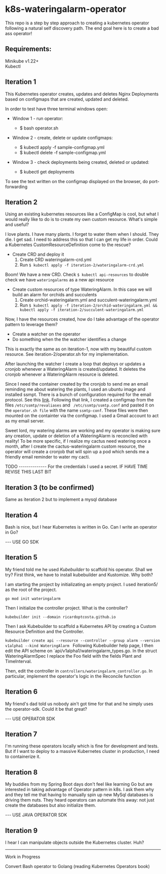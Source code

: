 # k8s-wateringalarm-operator

This repo is a step by step approach to creating a kubernetes operator following a natural self discovery path. The end goal here is to create a bad ass operator!

## Requirements:

Minikube v1.22+  
Kubectl


## Iteration 1 

This Kubernetes operator creates, updates and deletes Nginx Deployments based on configmaps that are created, updated and deleted.

In order to test have three terminal windows open:
- Window 1 - run operator:
  - $ bash operator.sh

- Window 2 - create, delete or update configmaps:
  - $ kubectl apply -f sample-configmap.yml
  - $ kubectl delete -f sample-configmap.yml

- Window 3 - check deployments being created, deleted or updated:
  - $ kubectl get deployments


To see the text written on the configmap displayed on the browser, do port-forwarding


## Iteration 2

Using an existing kubernetes resources like a ConfigMap is cool, but what I would really like to do is to create my own custom resource. What's simple and useful?

I love plants. I have many plants. I forget to water them when I should. They die. I get sad. I need to address this so that I can get my life in order. Could a Kubernetes CustomResourceDefinition come to the rescue?

- Create CRD and deploy it
  1. Create CRD wateringalarm-crd.yml
  2. Run `$ kubectl apply -f iteration-2/wateringalarm-crd.yml`

Boom! We have a new CRD. Check `$ kubectl api-resources` to double check we have `wateringalarms` as a new api resource

- Create custom resources of type WateringAlarm. In this case we will build an alarm for orchids and succulents
  1. Create orchid-wateringalarm.yml and succulent-wateringalarm.yml
  2. Run  `$ kubectl apply -f iteration-2/orchid-wateringalarm.yml && kubectl apply -f iteration-2/succulent-wateringalarm.yml`

Now, I have the resources created, how do I take advantage of the operator pattern to leverage them?
- Create a watcher on the operator
- Do something when the the watcher identifies a change

This is exactly the same as on iteration-1, now with my beautiful custom resource. See iteration-2/operator.sh for my implementation.

After launching the watcher I create a loop that deploys or updates a cronjob whenever a WateringAlarm is created/updated. It deletes the cronjob whenever a WateringAlarm resource is deleted.

Since I need the container created by the cronjob to send me an email reminding me about watering the plants, I used an ubuntu image and installed ssmpt. There is a bunch of configuration required for the email protocol. See this [link](https://www.havetheknowhow.com/Configure-the-server/Install-ssmtp.html). Following that link, I created a configmap from the files `/etc/ssmtp/revaliases` and ` /etc/ssmtp/ssmtp.conf` and pasted it on the `operator.sh file` with the name `ssmtp-conf`. These files were then mounted on the containter via the configmap. I used a Gmail account to act as my email server.

Sweet lord, my watering alarms are working and my operator is making sure any creation, update or deletion of a WateringAlarm is reconciled with reality! To be more specific, if I realize my cactus need watering once a month, after I create the cactus-wateringalarm custom resource, the operator will create a cronjob that will spin up a pod which sends me a friendly email reminder to water my cacti.


TODO -------------- For the credentials I used a secret. IF HAVE TIME REVISE THIS LAST BIT

## Iteration 3 (to be confirmed)
Same as iteration 2 but to implement a mysql database

## Iteration 4

Bash is nice, but I hear Kubernetes is written in Go. Can I write an operator in Go?

--- USE GO SDK

## Iteration 5

My friend told me he used *Kubebuilder* to scaffold his operator. Shall we try? 
First think, we have to install kubebuilder and Kustomize. Why both?

I am starting the project by initializating an empty project. I used iteration5/ as the root of the project.

`go mod init wateringalarm`

Then I initialize the controller project. What is the controller?

`kubebuilder init --domain ricardoptcosta.github.io`

Then I ask Kubebuilder to scaffold a Kubernetes API by creating a Custom Resource Definition and the Controller.

`kubebuilder create api --resource --controller --group alarm --version v1alpha1 --kind WateringAlarm `
Following Kubebuilder help page, I then edit the API scheme on `api/v1alpha1/wateringalarm_types.go. In the struct WateringAlarmSpec I replace the Foo field with the fields Plant and TimeInterval.

Then, edit the controller in `controllers/wateringalarm_controller.go`. In particular, implement the operator's logic in the Reconcile function



## Iteration 6

My friend's dad told us nobody ain't got time for that and he simply uses the operator-sdk. Could it be that great?

--- USE OPERATOR SDK

## Iteration 7


I'm running these operators locally which is fine for development and tests. But if I want to deploy to a massive Kubernetes cluster in production, I need to containerize it.

## Iteration 8

My buddies from my Spring Boot days don't feel like learning Go but are interested in taking advantage of Operator pattern in k8s. I ask them why and they tell me that having to manually spin up new MySql databases is driving them nuts. They heard operators can automate this away: not just create the databases but also initialize them.

--- USE JAVA OPERATOR SDK

## Iteration 9

I hear I can manipulate objects outside the Kubernetes cluster. Huh?

---

Work in Progress

Convert Bash operator to Golang 
(reading Kubernetes Operators book)



